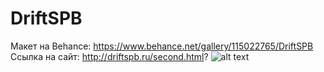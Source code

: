 # DriftSPB
Макет на Behance: https://www.behance.net/gallery/115022765/DriftSPB
Ссылка на сайт: http://driftspb.ru/second.html?
![alt text](https://ic.wampi.ru/2021/03/04/driftspb.png)
